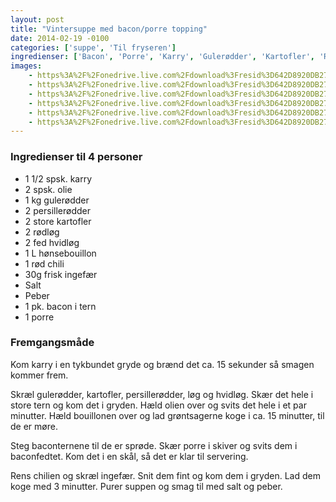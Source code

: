 ```yaml
---
layout: post
title: "Vintersuppe med bacon/porre topping"
date: 2014-02-19 -0100
categories: ['suppe', 'Til fryseren']
ingredienser: ['Bacon', 'Porre', 'Karry', 'Gulerødder', 'Kartofler', 'Rødløg', 'Ingefær', 'Chili', 'Persillerod']
images:
    - https%3A%2F%2Fonedrive.live.com%2Fdownload%3Fresid%3D642D8920DB2784EE!168049
    - https%3A%2F%2Fonedrive.live.com%2Fdownload%3Fresid%3D642D8920DB2784EE!168051
    - https%3A%2F%2Fonedrive.live.com%2Fdownload%3Fresid%3D642D8920DB2784EE!168053
    - https%3A%2F%2Fonedrive.live.com%2Fdownload%3Fresid%3D642D8920DB2784EE!168052
    - https%3A%2F%2Fonedrive.live.com%2Fdownload%3Fresid%3D642D8920DB2784EE!168054
    - https%3A%2F%2Fonedrive.live.com%2Fdownload%3Fresid%3D642D8920DB2784EE!168050
---
```

### Ingredienser til 4 personer
-   1 1/2 spsk. karry 
-   2 spsk. olie
-   1 kg gulerødder 
-   2 persillerødder 
-   2 store kartofler
-   2 rødløg
-   2 fed hvidløg 
-   1 L hønsebouillon
-   1 rød chili 
-   30g frisk ingefær 
-   Salt 
-   Peber 
-   1 pk. bacon i tern
-   1 porre

### Fremgangsmåde
Kom karry i en tykbundet gryde og brænd det ca. 15 sekunder så smagen kommer frem.

Skræl gulerødder, kartofler, persillerødder, løg og hvidløg. Skær det hele i store tern og kom det i gryden. Hæld olien over og svits det hele i et par minutter. Hæld bouillonen over og lad grøntsagerne koge i ca. 15 minutter, til de er møre.

Steg baconternene til de er sprøde. Skær porre i skiver og svits dem i baconfedtet. Kom det i en skål, så det er klar til servering.

Rens chilien og skræl ingefær. Snit dem fint og kom dem i gryden. Lad dem koge med 3 minutter. Purer suppen og smag til med salt og peber.

